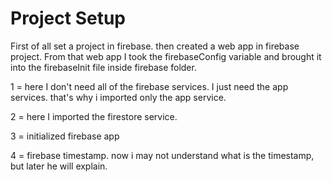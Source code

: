 # Project Setup
First of all set a project in firebase. then created a web app in firebase project. From that web app I took the firebaseConfig variable and brought it into the firebaseInit file inside firebase folder.

1 = here I don't need all of the firebase services. I just need the app services. that's why i imported only the app service.

2 = here I imported the firestore service.

3 = initialized firebase app

4 = firebase timestamp. now i may not understand what is the timestamp, but later he will explain.